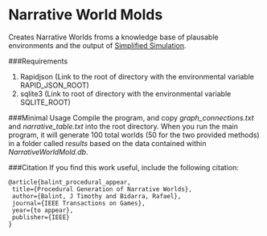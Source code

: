 # Narrative World Molds
Creates Narrative Worlds froms a knowledge base of plausable environments and the output of [Simplified Simulation](https://github.com/j-timothy-balint/Simplified-Simulation).
 
 ###Requirements
 1. Rapidjson (Link to the root of directory with the environmental variable RAPID_JSON_ROOT)
 2. sqlite3 (Link to root of directory with the environmental variable SQLITE_ROOT)
 
 ###Minimal Usage
Compile the program, and copy *graph_connections.txt* and *narrative_table.txt* into the root directory. When you run the main program, it will generate 100 total worlds (50 for the two provided methods) in a folder called *results* based on the data contained within *NarrativeWorldMold.db*.
 
 ###Citation
 If you find this work useful, include the following citation:
 
 ```
 @article{balint_procedural_appear,
  title={Procedural Generation of Narrative Worlds},
  author={Balint, J Timothy and Bidarra, Rafael},
  journal={IEEE Transactions on Games},
  year={to appear},
  publisher={IEEE}
}
 ```
